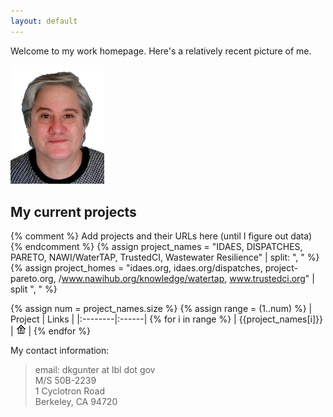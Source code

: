 ```yaml
---
layout: default
---
```




Welcome to my work homepage. Here's a relatively recent picture of me.

<img alt="A relatively recent headshot" src="DanGunter-pic-transp.png" width="150px">

## My current projects

{% comment %}
Add projects and their URLs here (until I figure out data)
{% endcomment %}
{% assign project_names = "IDAES, DISPATCHES, PARETO, NAWI/WaterTAP, TrustedCI, Wastewater Resilience" | split: ", " %}
{% assign project_homes = "idaes.org, idaes.org/dispatches, project-pareto.org, /www.nawihub.org/knowledge/watertap, www.trustedci.org" | split ", " %}

{% assign num = project_names.size %}
{% assign range = (1..num) %}
| Project | Links |
|:--------|:------|
{% for i in range %}
| {{project_names[i]}} | <a href="https://{{project_homes[i]}}"><img alt="Homepage" src="home-16px.png"></a> |
{% endfor %}

<!--
| IDAES   | <a href="https://idaes.org"><img alt="Homepage" src="home-16px.png"></a> <a href="https://github.com/idaes/idaes-pse"><img alt="GitHub" src="GitHub-Mark-16px.png"></a> |

* [DISPATCHES](https://idaes.org/dispatches) <a href="https://github.com/gmlc-dispatches/dispatches"><img alt="GitHub" src="GitHub-Mark-16px.png"></a>
* [PARETO](https://project-pareto.org) <a href="https://github.com/project-pareto"><img alt="GitHub" src="GitHub-Mark-16px.png"></a>
* [NAWI/WaterTAP](https://www.nawihub.org/knowledge/watertap/) <a href="https://github.com/watertap"><img alt="GitHub" src="GitHub-Mark-16px.png"></a>
* [TrustedCI](https://www.trustedci.org/)
* Wastewater Resilience
-->

My contact information:

> email: dkgunter at lbl dot gov  
> M/S 50B-2239  
> 1 Cyclotron Road  
> Berkeley, CA 94720  


